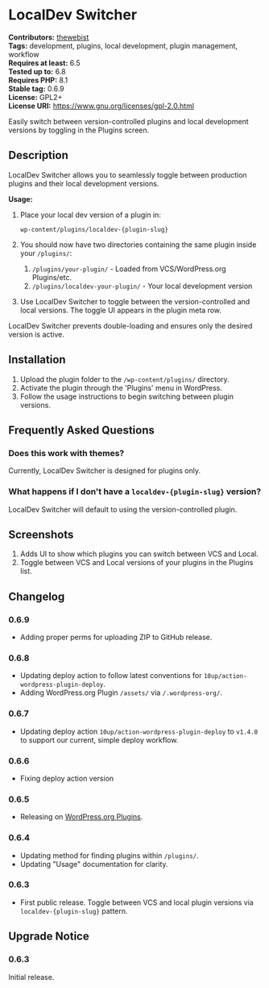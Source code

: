 # LocalDev Switcher #
**Contributors:** [thewebist](https://profiles.wordpress.org/thewebist/)  
**Tags:** development, plugins, local development, plugin management, workflow  
**Requires at least:** 6.5  
**Tested up to:** 6.8  
**Requires PHP:** 8.1  
**Stable tag:** 0.6.9  
**License:** GPL2+  
**License URI:** https://www.gnu.org/licenses/gpl-2.0.html  

Easily switch between version-controlled plugins and local development versions by toggling in the Plugins screen.

## Description ##

LocalDev Switcher allows you to seamlessly toggle between production plugins and their local development versions.

**Usage:**

1. Place your local dev version of a plugin in:
   
   `wp-content/plugins/localdev-{plugin-slug}`

2. You should now have two directories containing the same plugin inside your `/plugins/`:
   1. `/plugins/your-plugin/` - Loaded from VCS/WordPress.org Plugins/etc.
   2. `/plugins/localdev-your-plugin/` - Your local development version
3. Use LocalDev Switcher to toggle between the version-controlled and local versions. The toggle UI appears in the plugin meta row.

LocalDev Switcher prevents double-loading and ensures only the desired version is active.

## Installation ##

1. Upload the plugin folder to the `/wp-content/plugins/` directory.
2. Activate the plugin through the 'Plugins' menu in WordPress.
3. Follow the usage instructions to begin switching between plugin versions.

## Frequently Asked Questions ##

### Does this work with themes? ###

Currently, LocalDev Switcher is designed for plugins only.

### What happens if I don't have a `localdev-{plugin-slug}` version? ###

LocalDev Switcher will default to using the version-controlled plugin.

## Screenshots ##

1. Adds UI to show which plugins you can switch between VCS and Local.
2. Toggle between VCS and Local versions of your plugins in the Plugins list.

## Changelog ##

### 0.6.9 ###
* Adding proper perms for uploading ZIP to GitHub release.

### 0.6.8 ###
* Updating deploy action to follow latest conventions for `10up/action-wordpress-plugin-deploy`.
* Adding WordPress.org Plugin `/assets/` via `/.wordpress-org/`.

### 0.6.7 ###
* Updating deploy action `10up/action-wordpress-plugin-deploy` to `v1.4.0` to support our current, simple deploy workflow.

### 0.6.6 ###
* Fixing deploy action version

### 0.6.5 ###
* Releasing on [WordPress.org Plugins](https://wordpress.org/plugins/localdev-switcher/).

### 0.6.4 ###
* Updating method for finding plugins within `/plugins/`.
* Updating "Usage" documentation for clarity.

### 0.6.3 ###
* First public release. Toggle between VCS and local plugin versions via `localdev-{plugin-slug}` pattern.

## Upgrade Notice ##

### 0.6.3 ###
Initial release.

